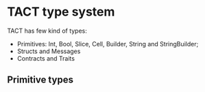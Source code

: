 # TACT type system

TACT has few kind of types:

* Primitives: Int, Bool, Slice, Cell, Builder, String and StringBuilder;
* Structs and Messages
* Contracts and Traits

## Primitive types

